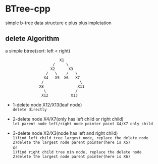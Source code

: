 # BTree-cpp
simple b-tree data structure c plus plus impletation

## delete Algorithm
a simple btree(sort: left < right)  
```  
                        X1
                     /     \
                    X2      X3
                  /   \    /   \
                 X4   X5  X6   X7
                /                \
               X8               X11
                 \             /
                X12          X13
``` 
* 1-delete node X12/X13(leaf node)  
`delete directly`
     
* 2-delete node X4/X7(only has left child or right child)  
`let parent node left/right node pointer point X4/X7 only child`  

* 3-delete node X2/X3(node has left and right child)  
`1)find left child tree largest node, replace the delete node`  
`2)delete the largest node parent pointer(here is X5)`  
or  
`1)find right child tree min node, replace the delete node`  
`2)delete the largest node parent pointer(here is X6)`  
```
